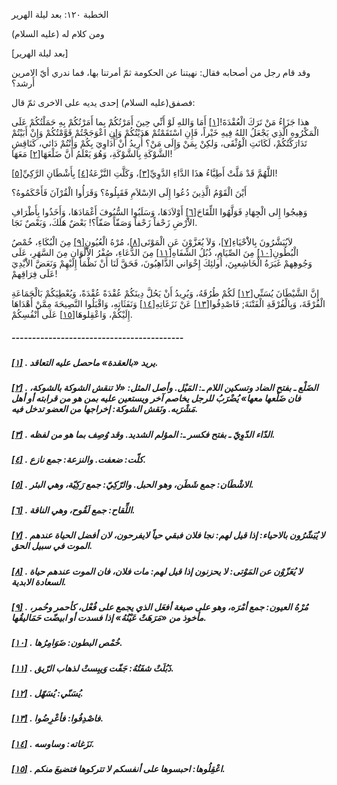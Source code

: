   الخطبة  ١٢٠: بعد ليلة الهرير	

ومن كلام له (عليه السلام)

[بعد ليلة الهرير]

وقد قام رجل من أصحابه فقال: نهيتنا عن الحكومة ثمّ أمرتنا بها، فما ندري أيّ الامرين أَرشد؟

فصفق(عليه السلام) إحدى يديه على الاخرى ثمّ قال:

هذا جَزَاءُ مَنْ تَرَكَ الْعُقْدَةَ![[١\]](https://arabic.balaghah.net/node/571#_ftn1) أَمَا وَاللهِ لَوْ أَنِّي حِينَ أَمَرْتُكُمْ بِما أَمَرْتُكُمْ بِهِ  حَمَلْتُكُمْ عَلَى الْمَكْرُوهِ الَّذِي يَجْعَلُ اللهُ فِيهِ خَيْراً،  فَإِنِ اسْتَقَمْتُمْ هَدَيْتُكُمْ وَإِنِ اعْوَجَجْتُمْ قَوَّمْتُكُمْ  وَإِنْ أَبَيْتُمْ تَدَارَكْتُكُمْ، لَكَانَتِ الْوُثْقَى، وَلكِنْ بِمَنْ  وَإِلَى مَنْ؟ أُرِيدُ أَنْ أُدَاوِيَ بِكُمْ وَأَنْتُمْ دَائي، كَنَاقِشِ  الشَّوْكَةِ بِالشَّوْكَةِ، وَهُوَ يَعْلَمُ أَنَّ ضَلْعَهَا[[٢\]](https://arabic.balaghah.net/node/571#_ftn2) مَعَهَا!

اللَّهُمَّ قَدْ مَلَّتْ أَطِبَّاءُ هذَا الدَّاءِ الدَّوِيِّ[[٣\]](https://arabic.balaghah.net/node/571#_ftn3)، وَكَلَّتِ النَّزْعَةُ[[٤\]](https://arabic.balaghah.net/node/571#_ftn4) بِأَشْطَانِ الرَّكِيِّ[[٥\]](https://arabic.balaghah.net/node/571#_ftn5)!

أَيْنَ الْقَوْمُ الَّذِينَ دُعُوا إِلَى الاِسْلاَمِ فَقَبِلُوهُ؟ وَقَرَأُوا الْقُرْآنَ فَأَحْكَمُوهُ؟

وَهِيجُوا إِلى الْجِهَادِ فَوَلَّهُوا اللِّقَاحَ[[٦\]](https://arabic.balaghah.net/node/571#_ftn6) أَوْلاَدَهَا، وَسَلَبُوا السُّيُوفَ أَغْمَادَهَا، وَأَخَذُوا  بِأَطْرَافِ الاَْرْضِ زَحْفاً زَحْفاً وَصَفّاً صَفّاً؟! بَعْضٌ هَلَكَ،  وَبَعْصٌ نَجَا.

لاَيُبَشَّرُونَ بِالاَْحْيَاءِ[[٧\]](https://arabic.balaghah.net/node/571#_ftn7)، وَلاَ يُعَزَّوْنَ عَنِ الْمَوْتَى[[٨\]](https://arabic.balaghah.net/node/571#_ftn8)، مُرْهُ الْعُيُونِ[[٩\]](https://arabic.balaghah.net/node/571#_ftn9) مِنَ الْبُكَاءِ، خُمْصُ الْبُطُونِ[[١٠\]](https://arabic.balaghah.net/node/571#_ftn10) مِنَ الصِّيَامِ، ذُبُلُ الشِّفَاهِ[[١١\]](https://arabic.balaghah.net/node/571#_ftn11) مِنَ الدُّعَاءِ، صُفْرُ الاَْلْوَانِ مِنَ السَّهَرِ، عَلَى وَجُوهِهمْ  غَبَرَةُ الْخَاشِعيِنَ، أُولئِكَ إِخْوَاني الذَّاهِبُونَ، فَحَقَّ لَنَا  أَنْ نَظْمَأَ إِلَيْهِمْ وَنَعَضَّ الاَْيْدِيَ عَلَى فِرَاقِهمْ!

إِنَّ الشَّيْطَانَ يُسَنِّي[[١٢\]](https://arabic.balaghah.net/node/571#_ftn12) لَكُمْ طُرُقَهُ، وَيُرِيدُ أَنْ يَحُلَّ دِينَكُمْ عُقْدَةً عُقْدَةً،  وَيُعْطِيَكُمْ بَالْجَمَاعَةِ الْفُرْقَةَ، وَبِالْفُرْقَةِ الْفَتْنَةَ;  فَاصْدِفُوا[[١٣\]](https://arabic.balaghah.net/node/571#_ftn13) عَنْ نَزَغَاتِهِ[[١٤\]](https://arabic.balaghah.net/node/571#_ftn14) وَنَفَثَاتِهِ، وَاقْبَلُوا النَّصِيحَةَ مِمَّنْ أَهْدَاهَا إِلَيْكُمْ، وَاعْقِلوهَا[[١٥\]](https://arabic.balaghah.net/node/571#_ftn15) عَلَى أَنْفُسِكُمْ.

##### ------------------------------------------

##### [[١\]](https://arabic.balaghah.net/node/571#_ftnref1) . يريد «بالعقدة» ماحصل عليه التعاقد.

##### [[٢\]](https://arabic.balaghah.net/node/571#_ftnref2) . الضَلْع ـ بفتح الضاد وتسكين اللام ـ: المَيْل. وأصل المثل: «لا تنقش  الشوكة بالشوكة، فان ضَلْعها معها» يُضْرَبُ للرجل يخاصم آخر ويستعين عليه  بمن هو من قرابته أو أهل مَشْرَبه. ونَقش الشوكة: إخراجها من العضو تدخل  فيه.

##### [[٣\]](https://arabic.balaghah.net/node/571#_ftnref3) . الدّاء الدّوِيّ ـ بفتح فكسر ـ: المؤلم الشديد. وقد وُصِف بما هو من لفظه.

##### [[٤\]](https://arabic.balaghah.net/node/571#_ftnref4) . كلّت: ضعفت. والنزعة: جمع نازع.

##### [[٥\]](https://arabic.balaghah.net/node/571#_ftnref5) . الاشْطَان: جمع شَطَن، وهو الحبل. والرّكِيّ: جمع رَكِيّة، وهي البئر.

##### [[٦\]](https://arabic.balaghah.net/node/571#_ftnref6) . اللِّقاح: جمع لَقُوح، وهي الناقة.

##### [[٧\]](https://arabic.balaghah.net/node/571#_ftnref7) . لا يُبَشّرُون بالاحياء: إذا قيل لهم: نجا فلان فبقي حياً لايفرحون، لان أفضل الحياة عندهم الموت في سبيل الحق.

##### [[٨\]](https://arabic.balaghah.net/node/571#_ftnref8) . لا يُعَزّوْن عن المَوْتى: لا يحزنون إذا قيل لهم: مات فلان، فان الموت عندهم حياة السعادة الابدية.

##### [[٩\]](https://arabic.balaghah.net/node/571#_ftnref9) . مُرْهُ العيون: جمع أمْرَه، وهو على صيغة أفعَل الذي يجمع على فُعْل،  كأحمر وحُمر، مأخوذ من «مَرَهَتْ عَيْنُهُ» إذا فسدت أو ابيضّت  حَمَاليقُها.

##### [[١٠\]](https://arabic.balaghah.net/node/571#_ftnref10) . خُمْص البطون: ضَوَامِرُها.

##### [[١١\]](https://arabic.balaghah.net/node/571#_ftnref11) . ذَبُلَتْ شفَتُهُ: جَفّت وَيبِستْ لذهاب الرّيق.

##### [[١٢\]](https://arabic.balaghah.net/node/571#_ftnref12) . يُسَنّي: يُسَهّل.

##### [[١٣\]](https://arabic.balaghah.net/node/571#_ftnref13) . فاصْدِفُوا: فأعْرِضُوا.

##### [[١٤\]](https://arabic.balaghah.net/node/571#_ftnref14) . نَزَغاته: وساوسه.

##### [[١٥\]](https://arabic.balaghah.net/node/571#_ftnref15) . اعْقِلُوها: احبسوها على أنفسكم لا تتركوها فتضيعَ منكم. 

